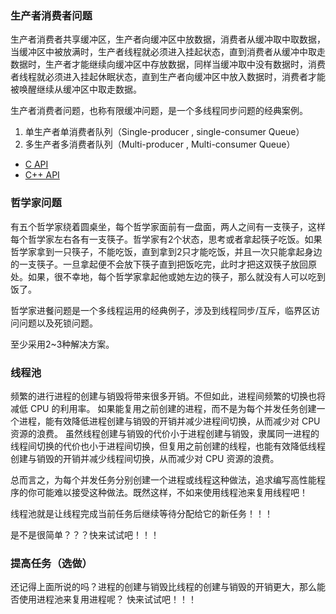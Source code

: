 ### 生产者消费者问题

生产者消费者共享缓冲区，生产者向缓冲区中放数据，消费者从缓冲取中取数据，当缓冲区中被放满时，生产者线程就必须进入挂起状态，直到消费者从缓冲中取走数据时，生产者才能继续向缓冲区中存放数据，同样当缓冲取中没有数据时，消费者线程就必须进入挂起休眠状态，直到生产者向缓冲区中放入数据时，消费者才能被唤醒继续从缓冲区中取走数据。

生产者消费者问题，也称有限缓冲问题，是一个多线程同步问题的经典案例。

1. 单生产者单消费者队列（Single-producer , single-consumer Queue）
2. 多生产者多消费者队列（Multi-producer , Multi-consumer Queue）

- [C API](/old-Plan/TaskQueue.c)
- [C++ API](/old-Plan/TaskQueue.cpp)

### 哲学家问题

有五个哲学家绕着圆桌坐，每个哲学家面前有一盘面，两人之间有一支筷子，这样每个哲学家左右各有一支筷子。哲学家有2个状态，思考或者拿起筷子吃饭。如果哲学家拿到一只筷子，不能吃饭，直到拿到2只才能吃饭，并且一次只能拿起身边的一支筷子。一旦拿起便不会放下筷子直到把饭吃完，此时才把这双筷子放回原处。如果，很不幸地，每个哲学家拿起他或她左边的筷子，那么就没有人可以吃到饭了。

哲学家进餐问题是一个多线程运用的经典例子，涉及到线程同步/互斥，临界区访问问题以及死锁问题。

至少采用2~3种解决方案。


### 线程池

频繁的进行进程的创建与销毁将带来很多开销。不但如此，进程间频繁的切换也将减低 CPU 的利用率。
如果能复用之前创建的进程，而不是为每个并发任务创建一个进程，能有效降低进程创建与销毁的开销并减少进程间切换，从而减少对 CPU 资源的浪费。
虽然线程创建与销毁的代价小于进程创建与销毁，隶属同一进程的线程间切换的代价也小于进程间切换，但复用之前创建的线程，也能有效降低线程创建与销毁的开销并减少线程间切换，从而减少对 CPU 资源的浪费。

总而言之，为每个并发任务分别创建一个进程或线程这种做法，追求编写高性能程序的你可能难以接受这种做法。既然这样，不如来使用线程池来复用线程吧！

线程池就是让线程完成当前任务后继续等待分配给它的新任务！！！

是不是很简单？？？快来试试吧！！！

### 提高任务（选做）

还记得上面所说的吗？进程的创建与销毁比线程的创建与销毁的开销更大，那么能否使用进程池来复用进程呢？
快来试试吧！！！
